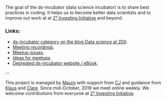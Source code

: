 The goal of the ds-incubator (data science incubator) is to share best practices in coding. It helps us to become better data scientists and to improve out work at  at [2° Investing Initiative](http://2degrees-investing.org/) and beyond.

### Links:

* [ds-incubator category on the blog Data science at 2DII](https://2degreesinvesting.github.io/#ds-incubator).
* [Meeting recordings](https://www.youtube.com/playlist?list=PLvgdJdJDL-APbB315sB3Lv_2VP2g0ioFO).
* [Meetup issues](https://github.com/2DegreesInvesting/ds-incubator/issues?q=is%3Aissue+is%3Aopen+label%3Ameetup).
* [Ideas for meetups](https://github.com/2DegreesInvesting/ds-incubator/issues?utf8=%E2%9C%93&q=is%3Aissue+is%3Aopen+label%3Aidea).
* [Depreated ds-incubator website / eBook](https://2degreesinvesting.github.io/ds-incubator/).

--

This project is managed by [Mauro](https://github.com/maurolepore) with support from [CJ](https://github.com/orgs/2DegreesInvesting/people/cjyetman) and guidance from [Klaus](https://github.com/orgs/2DegreesInvesting/people/2diiKlaus) and [Clare](https://github.com/orgs/2DegreesInvesting/people/Clare2D). Since mid-October, 2019 we meet online weekly. We welcome contributions from everyone at [2° Investing Initiative](http://2degrees-investing.org/).
